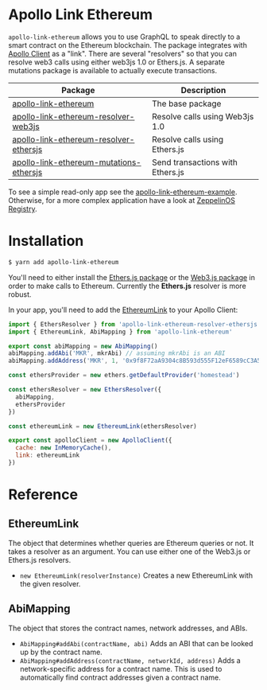 # Apollo Link Ethereum

`apollo-link-ethereum` allows you to use GraphQL to speak directly to a smart contract on the Ethereum blockchain.  The package integrates with [Apollo Client](https://www.apollographql.com) as a "link".  There are several "resolvers" so that you can resolve web3 calls using either web3js 1.0 or Ethers.js.  A separate mutations package is available to actually execute transactions.

| Package | Description |
| --- | --- |
| [apollo-link-ethereum](./packages/apollo-link-ethereum/README.md) | The base package |
| [apollo-link-ethereum-resolver-web3js](./packages/apollo-link-ethereum-resolver-web3js) | Resolve calls using Web3js 1.0 |
| [apollo-link-ethereum-resolver-ethersjs](./packages/apollo-link-ethereum-resolver-ethersjs) | Resolve calls using Ethers.js |
| [apollo-link-ethereum-mutations-ethersjs](./packages/apollo-link-ethereum-mutations-ethersjs) | Send transactions with Ethers.js |

To see a simple read-only app see the [apollo-link-ethereum-example](https://github.com/DeltaCamp/apollo-link-ethereum-example).  Otherwise, for a more complex application have a look at [ZeppelinOS Registry](https://github.com/zeppelinos/zos-registry).

# Installation

```bash
$ yarn add apollo-link-ethereum
```

You'll need to either install the [Ethers.js package](./packages/apollo-link-ethereum-resolver-ethersjs) or the [Web3.js package](./packages/apollo-link-ethereum-resolver-web3js) in order to make calls to Ethereum.  Currently the **Ethers.js** resolver is more robust.

In your app, you'll need to add the [EthereumLink](./packages/apollo-link-ethererum/src/EthereumLink.ts) to your Apollo Client:

```javascript
import { EthersResolver } from 'apollo-link-ethereum-resolver-ethersjs'
import { EthereumLink, AbiMapping } from 'apollo-link-ethereum'

export const abiMapping = new AbiMapping()
abiMapping.addAbi('MKR', mkrAbi) // assuming mkrAbi is an ABI
abiMapping.addAddress('MKR', 1, '0x9f8F72aA9304c8B593d555F12eF6589cC3A579A2')

const ethersProvider = new ethers.getDefaultProvider('homestead')

const ethersResolver = new EthersResolver({
  abiMapping,
  ethersProvider
})

const ethereumLink = new EthereumLink(ethersResolver)

export const apolloClient = new ApolloClient({
  cache: new InMemoryCache(),
  link: ethereumLink
})
```

# Reference

## EthereumLink

The object that determines whether queries are Ethereum queries or not.  It takes a resolver as an argument.  You can use either one of the Web3.js or Ethers.js resolvers.

- ```new EthereumLink(resolverInstance)``` Creates a new EthereumLink with the given resolver.

## AbiMapping

The object that stores the contract names, network addresses, and ABIs.

- ```AbiMapping#addAbi(contractName, abi)``` Adds an ABI that can be looked up by the contract name.
- ```AbiMapping#addAddress(contractName, networkId, address)``` Adds a network-specific address for a contract name.  This is used to automatically find contract addresses given a contract name.
